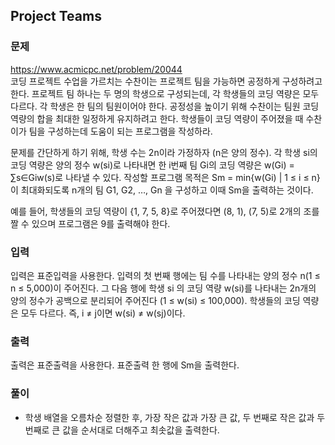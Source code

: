 ## Project Teams
### 문제
https://www.acmicpc.net/problem/20044  
코딩 프로젝트 수업을 가르치는 수찬이는 프로젝트 팀을 가능하면 공정하게 구성하려고 한다. 프로젝트 팀 하나는 두 명의 학생으로 구성되는데, 각 학생들의 코딩 역량은 모두 다르다. 각 학생은 한 팀의 팀원이어야 한다. 공정성을 높이기 위해 수찬이는 팀원 코딩 역량의 합을 최대한 일정하게 유지하려고 한다. 학생들이 코딩 역량이 주어졌을 때 수찬이가 팀을 구성하는데 도움이 되는 프로그램을 작성하라.

문제를 간단하게 하기 위해, 학생 수는 2n이라 가정하자 (n은 양의 정수). 각 학생 si의 코딩 역량은 양의 정수 w(si)로 나타내면 한 i번째 팀 Gi의 코딩 역량은 w(Gi) = ∑s∈Giw(s)로 나타낼 수 있다. 작성할 프로그램 목적은 Sm = min{w(Gi) | 1 ≤ i ≤ n}이 최대화되도록 n개의 팀 G1, G2, …, Gn 을 구성하고 이때 Sm을 출력하는 것이다.

예를 들어, 학생들의 코딩 역량이 {1, 7, 5, 8}로 주어졌다면 (8, 1), (7, 5)로 2개의 조를 짤 수 있으며 프로그램은 9를 출력해야 한다.

### 입력
입력은 표준입력을 사용한다. 입력의 첫 번째 행에는 팀 수를 나타내는 양의 정수 n(1 ≤ n ≤ 5,000)이 주어진다. 그 다음 행에 학생 si 의 코딩 역량 w(si)를 나타내는 2n개의 양의 정수가 공백으로 분리되어 주어진다 (1 ≤ w(si) ≤ 100,000). 학생들의 코딩 역량은 모두 다르다. 즉, i ≠ j이면 w(si) ≠ w(sj)이다.

### 출력
출력은 표준출력을 사용한다. 표준출력 한 행에 Sm을 출력한다.

### 풀이
- 학생 배열을 오름차순 정렬한 후, 가장 작은 값과 가장 큰 값, 두 번째로 작은 값과 두 번째로 큰 값을 순서대로 더해주고 최솟값을 출력한다.